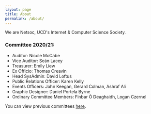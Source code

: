 ```yaml
---
layout: page
title: About
permalink: /about/
---
```


We are Netsoc, UCD's Internet & Computer Science Society.

### Committee 2020/21:

* Auditor: Nicole McCabe
* Vice Auditor: Seán Lacey
* Treasurer: Emily Liew
* Ex Officio: Thomas Creavin
* Head SysAdmin: David Loftus
* Public Relations Officer: Karen Kelly
* Events Officers: John Keegan, Gerard Colman, Ashraf Ali
* Graphic Designer: Daniel Portela Byrne
* Ordinary Committee Members: Finbar Ó Deaghaidh, Logan Czernel

You can view previous committees [here](history).
